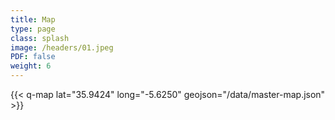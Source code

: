 ```yaml
---
title: Map
type: page
class: splash
image: /headers/01.jpeg
PDF: false
weight: 6
---
```


{{< q-map lat="35.9424" long="-5.6250" geojson="/data/master-map.json" >}}
